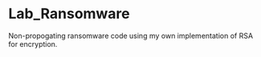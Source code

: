 # Lab_Ransomware
Non-propogating ransomware code using my own implementation of RSA for encryption.
